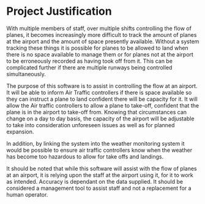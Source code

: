 # Project Justification

With multiple members of staff, over multiple shifts controlling the flow of planes, it becomes increasingly more difficult to track the amount of planes at the airport and the amount of space presently available. Without a system tracking these things it is possible for planes to be allowed to land when there is no space available to manage them or for planes not at the airport to be erroneously recorded as having took off from it. This can be complicated further if there are multiple runways being controlled simultaneously.

The purpose of this software is to assist in controlling the flow at an airport. It will be able to inform Air Traffic controllers if there is space available so they can instruct a plane to land confident there will be capacity for it. It will allow the Air traffic controllers to allow a plane to take-off, confident that the plane is in the airport to take-off from. Knowing that circumstances can change on a day to day basis, the capacity of the airport will be adjustable to take into consideration unforeseen issues as well as for planned expansion.

In addition, by linking the system into the weather monitoring system it would be possible to ensure air traffic controllers know when the weather has become too hazardous to allow for take offs and landings.

It should be noted that while this software will assist with the flow of planes at an airport, it is relying upon the staff at the airport using it, for it to work as intended. Accuracy is dependant on the data supplied. It should be considered a management tool to assist staff and not a replacement for a human operator.
